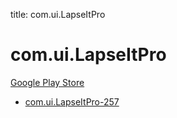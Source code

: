 title: com.ui.LapseItPro
# com.ui.LapseItPro


[Google Play Store](https://play.google.com/store/apps/details?id=com.ui.LapseItPro)


* [com.ui.LapseItPro-257](./com.ui.LapseItPro-257/)
